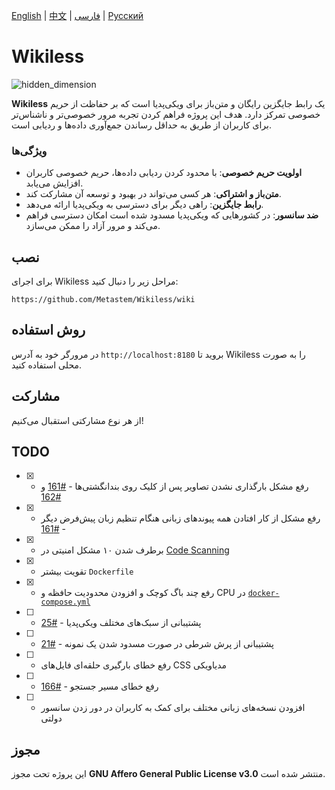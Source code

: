[English](README.md) | [中文](Chinese.md) | [فارسی](Persian.md) | [Русский](Russian.md)

# Wikiless

![hidden_dimension](https://github.com/user-attachments/assets/4093053d-a7c4-45aa-8860-ea0f64a841e9)

**Wikiless** یک رابط جایگزین رایگان و متن‌باز برای ویکی‌پدیا است که بر حفاظت از حریم خصوصی تمرکز دارد. هدف این پروژه فراهم کردن تجربه مرور خصوصی‌تر و ناشناس‌تر برای کاربران از طریق به حداقل رساندن جمع‌آوری داده‌ها و ردیابی است.

### ویژگی‌ها
- **اولویت حریم خصوصی**: با محدود کردن ردیابی داده‌ها، حریم خصوصی کاربران افزایش می‌یابد.
- **متن‌باز و اشتراکی**: هر کسی می‌تواند در بهبود و توسعه آن مشارکت کند.
- **رابط جایگزین**: راهی دیگر برای دسترسی به ویکی‌پدیا ارائه می‌دهد.
- **ضد سانسور**: در کشورهایی که ویکی‌پدیا مسدود شده است امکان دسترسی فراهم می‌کند و مرور آزاد را ممکن می‌سازد.

## نصب

برای اجرای Wikiless مراحل زیر را دنبال کنید:
```
https://github.com/Metastem/Wikiless/wiki
```


## روش استفاده

در مرورگر خود به آدرس ```http://localhost:8180``` بروید تا Wikiless را به صورت محلی استفاده کنید.

## مشارکت

از هر نوع مشارکتی استقبال می‌کنیم!

## TODO

- [x] - رفع مشکل بارگذاری نشدن تصاویر پس از کلیک روی بندانگشتی‌ها - [#161](https://github.com/Metastem/Wikiless/issues/161) و [#162](https://github.com/Metastem/Wikiless/pull/162)  
- [x] - رفع مشکل از کار افتادن همه پیوندهای زبانی هنگام تنظیم زبان پیش‌فرض دیگر - [#161](https://github.com/Metastem/Wikiless/issues/161)  
- [x] - برطرف شدن ۱۰ مشکل امنیتی در [Code Scanning](https://github.com/V4NT-ORG/Wikiless-Reborn/security/code-scanning)  
- [x] - تقویت بیشتر ```Dockerfile```  
- [x] - رفع چند باگ کوچک و افزودن محدودیت حافظه و CPU در [```docker-compose.yml```](https://www.baeldung.com/ops/docker-memory-limit)  
- [ ] - پشتیبانی از سبک‌های مختلف ویکی‌پدیا - [#25](https://github.com/Metastem/Wikiless/issues/25)  
- [ ] - پشتیبانی از پرش شرطی در صورت مسدود شدن یک نمونه - [#21](https://github.com/Metastem/Wikiless/issues/21)  
- [ ] - رفع خطای بارگیری حلقه‌ای فایل‌های CSS مدیاویکی  
- [ ] - رفع خطای مسیر جستجو - [#166](https://github.com/Metastem/Wikiless/issues/166)  
- [ ] - افزودن نسخه‌های زبانی مختلف برای کمک به کاربران در دور زدن سانسور دولتی  

## مجوز

این پروژه تحت مجوز **GNU Affero General Public License v3.0** منتشر شده است.
